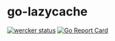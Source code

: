 # go-lazycache

[![wercker status](https://app.wercker.com/status/e7f1177d313d01adbb18022eafed1efe/s/master "wercker status")](https://app.wercker.com/project/byKey/e7f1177d313d01adbb18022eafed1efe)
[![Go Report Card](https://goreportcard.com/badge/github.com/amarburg/go-lazycache)](https://goreportcard.com/report/github.com/amarburg/go-lazycache)
